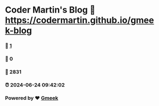 # Coder Martin's Blog :link: https://codermartin.github.io/gmeek-blog 
### :page_facing_up: [1](https://codermartin.github.io/gmeek-blog/tag.html) 
### :speech_balloon: 0 
### :hibiscus: 2831 
### :alarm_clock: 2024-06-24 09:42:02 
### Powered by :heart: [Gmeek](https://github.com/Meekdai/Gmeek)
